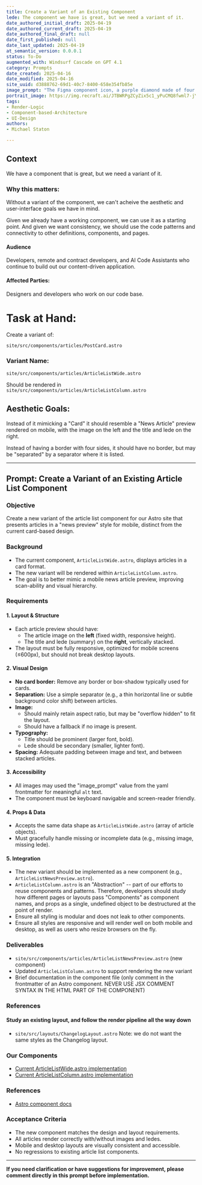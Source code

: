 ```yaml
---
title: Create a Variant of an Existing Component
lede: The component we have is great, but we need a variant of it.
date_authored_initial_draft: 2025-04-19
date_authored_current_draft: 2025-04-19
date_authored_final_draft: null
date_first_published: null
date_last_updated: 2025-04-19
at_semantic_version: 0.0.0.1
status: To-Do
augmented_with: Windsurf Cascade on GPT 4.1
category: Prompts
date_created: 2025-04-16
date_modified: 2025-04-16
site_uuid: d3888762-69d1-40c7-8400-658e354fb85e
image_prompt: "The Figma component icon, a purple diamond made of four smaller diamonds, on the upper left. Then repeating the icon -- the variant icon, the same diamond shape with no fill, just the outline -- repeating in a grid pattern."
portrait_image: https://img.recraft.ai/JTBWRPgZCyZix5c1_yPuCMQ8fwml7-jYCWTUObX750U/rs:fit:1024:1820:0/raw:1/plain/abs://external/images/dc5907a4-62bf-4b1a-b4c8-1302359c9eff
tags:
- Render-Logic
- Component-based-Architecture
- UI-Design
authors:
- Michael Staton

---
```


## Context

We have a component that is great, but we need a variant of it.

### Why this matters:

Without a variant of the component, we can't acheive the aesthetic and user-interface goals we have in mind.

Given we already have a working component, we can use it as a starting point. And given we want consistency, we should use the code patterns and connectivity to other definitions, components, and pages.

#### Audience

Developers, remote and contract developers, and AI Code Assistants who continue to build out our content-driven application.

#### Affected Parties:

Designers and developers who work on our code base.

# Task at Hand:

Create a variant of:

`site/src/components/articles/PostCard.astro`

### Variant Name:

`site/src/components/articles/ArticleListWide.astro`

Should be rendered in 
`site/src/components/articles/ArticleListColumn.astro`

## Aesthetic Goals:

Instead of it mimicking a "Card" it should resemble a "News Article" preview rendered on mobile, with the image on the left and the title and lede on the right.

Instead of having a border with four sides, it should have no border, but may be "separated" by a separator where it is listed.

---

## Prompt: Create a Variant of an Existing Article List Component

### Objective

Create a new variant of the article list component for our Astro site that presents articles in a "news preview" style for mobile, distinct from the current card-based design.

### Background

- The current component, `ArticleListWide.astro`, displays articles in a card format.
- The new variant will be rendered within `ArticleListColumn.astro`.
- The goal is to better mimic a mobile news article preview, improving scan-ability and visual hierarchy.

### Requirements

#### 1. **Layout & Structure**
- Each article preview should have:
  - The article image on the **left** (fixed width, responsive height).
  - The title and lede (summary) on the **right**, vertically stacked.
- The layout must be fully responsive, optimized for mobile screens (≤600px), but should not break desktop layouts.

#### 2. **Visual Design**
- **No card border:** Remove any border or box-shadow typically used for cards.
- **Separation:** Use a simple separator (e.g., a thin horizontal line or subtle background color shift) between articles.
- **Image:** 
  - Should mainly retain aspect ratio, but may be "overflow hidden" to fit the layout.
  - Should have a fallback if no image is present.
- **Typography:** 
  - Title should be prominent (larger font, bold).
  - Lede should be secondary (smaller, lighter font).
- **Spacing:** Adequate padding between image and text, and between stacked articles.

#### 3. **Accessibility**
- All images may used the "image_prompt" value from the yaml frontmatter for meaningful `alt` text.
- The component must be keyboard navigable and screen-reader friendly.

#### 4. **Props & Data**
- Accepts the same data shape as `ArticleListWide.astro` (array of article objects).
- Must gracefully handle missing or incomplete data (e.g., missing image, missing lede).

#### 5. **Integration**
- The new variant should be implemented as a new component (e.g., `ArticleListNewsPreview.astro`).
- `ArticleListColumn.astro` is an "Abstraction" -- part of our efforts to reuse components and patterns.  Therefore, developers should study how different pages or layouts pass "Components" as component names, and props as a single, undefined object to be destructured at the point of render.
- Ensure all styling is modular and does not leak to other components.
- Ensure all styles are responsive and will render well on both mobile and desktop, as well as users who resize browsers on the fly.

### Deliverables

- `site/src/components/articles/ArticleListNewsPreview.astro` (new component)
- Updated `ArticleListColumn.astro` to support rendering the new variant
- Brief documentation in the component file (only comment in the frontmatter of an Astro component. NEVER USE JSX COMMENT SYNTAX IN THE HTML PART OF THE COMPONENT)

### References

#### Study an existing layout, and follow the render pipeline all the way down
- `site/src/layouts/ChangelogLayout.astro` 
Note: we do not want the same styles as the Changelog layout.

### Our Components
- [Current ArticleListWide.astro implementation](../ArticleListWide.astro)
- [Current ArticleListColumn.astro implementation](../ArticleListColumn.astro)

### References
- [Astro component docs](https://docs.astro.build/en/core-concepts/astro-components/)

### Acceptance Criteria

- The new component matches the design and layout requirements.
- All articles render correctly with/without images and ledes.
- Mobile and desktop layouts are visually consistent and accessible.
- No regressions to existing article list components.

---

**If you need clarification or have suggestions for improvement, please comment directly in this prompt before implementation.**
